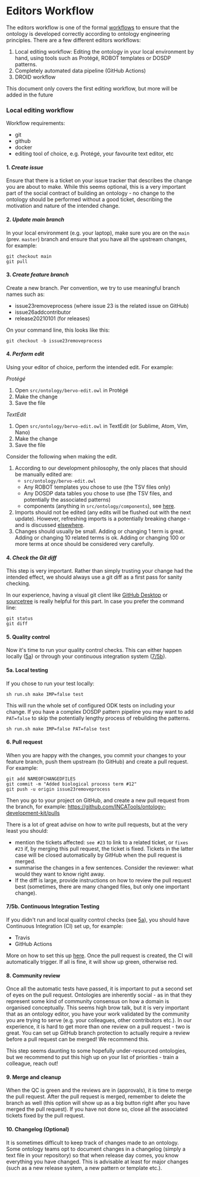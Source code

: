 # Editors Workflow

The editors workflow is one of the formal [workflows](index.md) to ensure that the ontology is developed correctly according to ontology engineering principles. There are a few different editors workflows:

1. Local editing workflow: Editing the ontology in your local environment by hand, using tools such as Protégé, ROBOT templates or DOSDP patterns.
2. Completely automated data pipeline (GitHub Actions)
3. DROID workflow

This document only covers the first editing workflow, but more will be added in the future

### Local editing workflow

Workflow requirements:

- git
- github
- docker
- editing tool of choice, e.g. Protégé, your favourite text editor, etc

#### 1. _Create issue_
Ensure that there is a ticket on your issue tracker that describes the change you are about to make. While this seems optional, this is a very important part of the social contract of building an ontology - no change to the ontology should be performed without a good ticket, describing the motivation and nature of the intended change.

#### 2. _Update main branch_ 
In your local environment (e.g. your laptop), make sure you are on the `main` (prev. `master`) branch and ensure that you have all the upstream changes, for example:

```
git checkout main
git pull
```

#### 3. _Create feature branch_
Create a new branch. Per convention, we try to use meaningful branch names such as:
- issue23removeprocess (where issue 23 is the related issue on GitHub)
- issue26addcontributor
- release20210101 (for releases)

On your command line, this looks like this:

```
git checkout -b issue23removeprocess
```

#### 4. _Perform edit_
Using your editor of choice, perform the intended edit. For example:

_Protégé_

1. Open `src/ontology/bervo-edit.owl` in Protégé
2. Make the change
3. Save the file

_TextEdit_

1. Open `src/ontology/bervo-edit.owl` in TextEdit (or Sublime, Atom, Vim, Nano)
2. Make the change
3. Save the file

Consider the following when making the edit.

1. According to our development philosophy, the only places that should be manually edited are:
    - `src/ontology/bervo-edit.owl`
    - Any ROBOT templates you chose to use (the TSV files only)
    - Any DOSDP data tables you chose to use (the TSV files, and potentially the associated patterns)
    - components (anything in `src/ontology/components`), see [here](RepositoryFileStructure.md).
2. Imports should not be edited (any edits will be flushed out with the next update). However, refreshing imports is a potentially breaking change - and is discussed [elsewhere](UpdateImports.md).
3. Changes should usually be small. Adding or changing 1 term is great. Adding or changing 10 related terms is ok. Adding or changing 100 or more terms at once should be considered very carefully.

#### 4. _Check the Git diff_
This step is very important. Rather than simply trusting your change had the intended effect, we should always use a git diff as a first pass for sanity checking.

In our experience, having a visual git client like [GitHub Desktop](https://desktop.github.com/) or [sourcetree](https://www.sourcetreeapp.com/) is really helpful for this part. In case you prefer the command line:

```
git status
git diff
```
#### 5. Quality control
Now it's time to run your quality control checks. This can either happen locally ([5a](#5a-local-testing)) or through your continuous integration system ([7/5b](#75b-continuous-integration-testing)).

#### 5a. Local testing
If you chose to run your test locally:

```
sh run.sh make IMP=false test
```
This will run the whole set of configured ODK tests on including your change. If you have a complex DOSDP pattern pipeline you may want to add `PAT=false` to skip the potentially lengthy process of rebuilding the patterns.

```
sh run.sh make IMP=false PAT=false test
```

#### 6. Pull request

When you are happy with the changes, you commit your changes to your feature branch, push them upstream (to GitHub) and create a pull request. For example:

```
git add NAMEOFCHANGEDFILES
git commit -m "Added biological process term #12"
git push -u origin issue23removeprocess
```

Then you go to your project on GitHub, and create a new pull request from the branch, for example: https://github.com/INCATools/ontology-development-kit/pulls

There is a lot of great advise on how to write pull requests, but at the very least you should:
- mention the tickets affected: `see #23` to link to a related ticket, or `fixes #23` if, by merging this pull request, the ticket is fixed. Tickets in the latter case will be closed automatically by GitHub when the pull request is merged.
- summarise the changes in a few sentences. Consider the reviewer: what would they want to know right away.
- If the diff is large, provide instructions on how to review the pull request best (sometimes, there are many changed files, but only one important change).

#### 7/5b. Continuous Integration Testing
If you didn't run and local quality control checks (see [5a](#5a-local-testing)), you should have Continuous Integration (CI) set up, for example:
- Travis
- GitHub Actions

More on how to set this up [here](ContinuousIntegration.md). Once the pull request is created, the CI will automatically trigger. If all is fine, it will show up green, otherwise red.

#### 8. Community review
Once all the automatic tests have passed, it is important to put a second set of eyes on the pull request. Ontologies are inherently social - as in that they represent some kind of community consensus on how a domain is organised conceptually. This seems high brow talk, but it is very important that as an ontology editor, you have your work validated by the community you are trying to serve (e.g. your colleagues, other contributors etc.). In our experience, it is hard to get more than one review on a pull request - two is great. You can set up GitHub branch protection to actually require a review before a pull request can be merged! We recommend this.

This step seems daunting to some hopefully under-resourced ontologies, but we recommend to put this high up on your list of priorities - train a colleague, reach out!

#### 9. Merge and cleanup
When the QC is green and the reviews are in (approvals), it is time to merge the pull request. After the pull request is merged, remember to delete the branch as well (this option will show up as a big button right after you have merged the pull request). If you have not done so, close all the associated tickets fixed by the pull request.

#### 10. Changelog (Optional)
It is sometimes difficult to keep track of changes made to an ontology. Some ontology teams opt to document changes in a changelog (simply a text file in your repository) so that when release day comes, you know everything you have changed. This is advisable at least for major changes (such as a new release system, a new pattern or template etc.).
